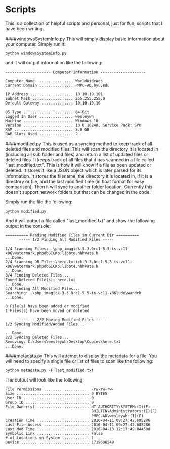# Scripts
This is a collection of helpful scripts and personal, just for fun, scripts that I have been writing.

####windowsSystemInfo.py
This will simply display basic information about your computer. Simply run it:
```
python windowsSystemInfo.py
```
and it will output information like the following:
```
-------------------- Computer Information --------------------

Computer Name ................ WorldWideWes
Current Domain ............... PMPC-AD.byu.edu

IP Address ................... 10.10.10.101
Subnet Mask .................. 255.255.255.0
Default Gateway .............. 10.10.10.10

OS Type ...................... 64-Bit
Logged In User ............... wesleywh
Machine ...................... Windows 10
Version ...................... 10.0.10240, Service Pack: SP0
RAM .......................... 8.0 GB
RAM Slots Used ............... 2
```

####modified.py
This is used as a syncing method to keep track of all deleted files and modified files. This will scan the directory it is located in (including all sub folder and files) and return a list of updated files or deleted files. It keeps track of all files that it has scanned in a file called "last_modified.txt". This is how it will know if a file as been updated or deleted. It stores it like a JSON object which is later parsed for its information. It stores the filename, the directory it is located in, if it is a directory or file, and the last modified time (in float format for easy comparison). Then it will sync to another folder location. Currently this doesn't support network folders but that can be changed in the code.

Simply run the file the following:
```
python modified.py
```
And it will output a file called "last_modified.txt" and show the following output in the console:
```
========== Reading Modified Files in Current Dir ==========
      ----- 1/2 Finding All Modified Files -----

1/4 Scanning Files: .\php_imagick-3.3.0rc1-5.5-ts-vc11-x86\watermark.phpdbGICKb.libbte.hhhvate.h
...Done.
2/4 Scanning DB File:.\here.txtick-3.3.0rc1-5.5-ts-vc11-x86\watermark.phpdbGICKb.libbte.hhhvate.h
...Done.
3/4 Finding Deleted Files...
Found Deleted File(s): here.txt
...Done.
4/4 Finding All Modified Files...
Searching: .\php_imagick-3.3.0rc1-5.5-ts-vc11-x86lude\wandck
...Done.

0 File(s) have been added or modified
1 Files(s) have been moved or deleted

      ------- 2/2 Moving Modified Files ------
1/2 Syncing Modified/Added Files...

...Done.
2/2 Syncing Deleted Files...
Removing: C:\Users\wesleywh\Desktop\Copies\here.txt
...Done.
```
####metadata.py
This will attempt to display the metadata for a file. You will need to specify a single file or list of files to scan like the following:
```
python metadata.py -F last_modified.txt
```
The output will look like the following:
```
File Permissions .................... -rw-rw-rw-
Size ................................ 0 BYTES
User ID ............................. 0
Group ID ............................ 0
File Owner(s) ....................... NT AUTHORITY\SYSTEM:(I)(F)
                                      BUILTIN\Administrators:(I)(F)
                                      PMPC-AD\wesleywh:(I)(F)
Creation Time ....................... 2016-04-11 09:27:42.605286
Last File Access .................... 2016-04-11 09:27:42.605286
Last Mod Time ....................... 2016-04-13 12:17:49.844588
Symbolic Link ....................... False
# of Locations on System ............ 1
Device .............................. 1719608249
```
